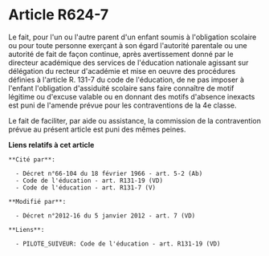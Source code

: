 # Article R624-7

Le fait, pour l'un ou l'autre parent d'un enfant soumis à l'obligation scolaire ou pour toute personne exerçant à son égard
l'autorité parentale ou une autorité de fait de façon continue, après avertissement donné par le directeur académique des
services de l'éducation nationale agissant sur délégation du recteur d'académie et mise en oeuvre des procédures définies à
l'article R. 131-7 du code de l'éducation, de ne pas imposer à l'enfant l'obligation d'assiduité scolaire sans faire
connaître de motif légitime ou d'excuse valable ou en donnant des motifs d'absence inexacts est puni de l'amende prévue pour
les contraventions de la 4e classe. 

Le fait de faciliter, par aide ou assistance, la commission de la contravention prévue au présent article est puni des mêmes
peines.

**Liens relatifs à cet article**

	**Cité par**:

	  - Décret n°66-104 du 18 février 1966 - art. 5-2 (Ab)
	  - Code de l'éducation - art. R131-19 (VD)
	  - Code de l'éducation - art. R131-7 (V)

	**Modifié par**:

	  - Décret n°2012-16 du 5 janvier 2012 - art. 7 (VD)

	**Liens**:

	  - PILOTE_SUIVEUR: Code de l'éducation - art. R131-19 (VD)
